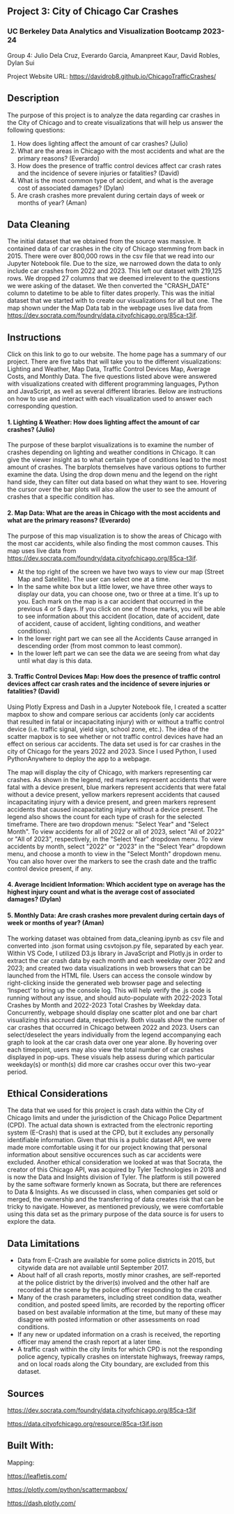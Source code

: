 ## Project 3: City of Chicago Car Crashes
### UC Berkeley Data Analytics and Visualization Bootcamp 2023-24
Group 4: Julio Dela Cruz, Everardo Garcia, Amanpreet Kaur, David Robles, Dylan Sui

Project Website URL: https://davidrob8.github.io/ChicagoTrafficCrashes/


## Description

The purpose of this project is to analyze the data regarding car crashes in the City of Chicago and to create visualizations that will help us answer the following questions:

1. How does lighting affect the amount of car crashes? (Julio)
2. What are the areas in Chicago with the most accidents and what are the primary reasons? (Everardo)
3. How does the presence of traffic control devices affect car crash rates and the incidence of severe injuries or fatalities? (David)
4. What is the most common type of accident, and what is the average cost of associated damages? (Dylan)
5. Are crash crashes more prevalent during certain days of week or months of year? (Aman)


## Data Cleaning

The initial dataset that we obtained from the source was massive. It contained data of car crashes in the city of Chicago stemming from back in 2015. There were over 800,000 rows in the csv file that we read into our Jupyter Notebook file. Due to the size, we narrowed down the data to only include car crashes from 2022 and 2023. This left our dataset with 219,125 rows. We dropped 27 columns that we deemed irrelevent to the questions we were asking of the dataset. We then converted the "CRASH_DATE" column to datetime to be able to filter dates properly. This was the initial dataset that we started with to create our visualizations for all but one. The map shown under the Map Data tab in the webpage uses live data from https://dev.socrata.com/foundry/data.cityofchicago.org/85ca-t3if.


## Instructions

Click on this link to go to our website. The home page has a summary of our project. There are five tabs that will take you to the different visualizations: Lighting and Weather, Map Data, Traffic Control Devices Map, Average Costs, and Monthly Data. The five questions listed above were answered with visualizations created with different programming languages, Python and JavaScript, as well as several different libraries. Below are instructions on how to use and interact with each visualization used to answer each corresponding question.

#### 1. Lighting & Weather: How does lighting affect the amount of car crashes? (Julio)
The purpose of these barplot visualizations is to examine the number of crashes depending on lighting and weather conditions in Chicago. It can give the viewer insight as to what certain type of conditions lead to the most amount of crashes. The barplots themselves have various options to further examine the data. Using the drop down menu and the legend on the right hand side, they can filter out data based on what they want to see. Hovering the cursor over the bar plots will also allow the user to see the amount of crashes that a specific condition has. 

#### 2. Map Data: What are the areas in Chicago with the most accidents and what are the primary reasons? (Everardo)

The purpose of this map visualization is to show the areas of Chicago with the most car accidents, while also finding the most common causes. This map uses live data from https://dev.socrata.com/foundry/data.cityofchicago.org/85ca-t3if.

- At the top right of the screen we have two ways to view our map (Street Map and Satellite). The user can select one at a time.
- In the same white box but a little lower, we have three other ways to display our data, you can choose one, two or three at a time. It's up to you. Each mark on the map is a car accident that occurred in the previous 4 or 5 days. If you click on one of those marks, you will be able to see information about this accident (location, date of accident, date of accident, cause of accident, lighting conditions, and weather conditions).
- In the lower right part we can see all the Accidents Cause arranged in descending order (from most common to least common).
- In the lower left part we can see the data we are seeing from what day until what day is this data.


#### 3. Traffic Control Devices Map: How does the presence of traffic control devices affect car crash rates and the incidence of severe injuries or fatalities? (David)

Using Plotly Express and Dash in a Jupyter Notebook file, I created a scatter mapbox to show and compare serious car accidents (only car accidents that resulted in fatal or incapacitating injury) with or without a traffic control device (i.e. traffic signal, yield sign, school zone, etc.). The idea of the scatter mapbox is to see whether or not traffic control devices have had an effect on serious car accidents. The data set used is for car crashes in the city of Chicago for the years 2022 and 2023. Since I used Python, I used PythonAnywhere to deploy the app to a webpage.

The map will display the city of Chicago, with markers representing car crashes. As shown in the legend, red markers represent accidents that were fatal with a device present, blue markers represent accidents that were fatal without a device present, yellow markers represent accidents that caused incapacitating injury with a device present, and green markers represent accidents that caused incapacitating injury without a device present. The legend also shows the count for each type of crash for the selected timeframe. There are two dropdown menus: "Select Year" and "Select Month". To view accidents for all of 2022 or all of 2023, select "All of 2022" or "All of 2023", respectively, in the "Select Year" dropdown menu. To view accidents by month, select "2022" or "2023" in the "Select Year" dropdown menu, and choose a month to view in the "Select Month" dropdown menu. You can also hover over the markers to see the crash date and the traffic control device present, if any. 


#### 4. Average Incidient Information: Which accident type on average has the highest injury count and what is the average cost of associated damages? (Dylan)

   
#### 5. Monthly Data: Are crash crashes more prevalent during certain days of week or months of year? (Aman)
   
The working dataset was obtained from data_cleaning.ipynb as csv file and converted into .json format using csvtojson.py file, separated by each year. Within VS Code, I utilized D3.js library in JavaScript and Plotly.js in order to extract the car crash data by each month and each weekday over 2022 and 2023; and created two data visualizations in web browsers that can be launched from the HTML file. Users can access the console window by right-clicking inside the generated web browser page and selecting ‘Inspect’ to bring up the console log. This will help verify the .js code is running without any issue, and should auto-populate with 2022-2023 Total Crashes by Month and 2022-2023 Total Crashes by Weekday data. Concurrently, webpage should display one scatter plot and one bar chart visualizing this accrued data, respectively. Both visuals show the number of car crashes that occurred in Chicago between 2022 and 2023. Users can select/deselect the years individually from the legend accompanying each graph to look at the car crash data over one year alone. By hovering over each timepoint, users may also view the total number of car crashes displayed in pop-ups. These visuals help assess during which particular weekday(s) or month(s) did more car crashes occur over this two-year period. 


## Ethical Considerations

The data that we used for this project is crash data within the City of Chicago limits and under the jurisdiction of the Chicago Police Department (CPD). The actual data shown is extracted from the electronic reporting system (E-Crash) that is used at the CPD, but it excludes any personally identifiable information. Given that this is a public dataset API, we were made more comfortable using it for our project knowing that personal information about sensitive occurences such as car accidents were excluded. Another ethical consideration we looked at was that Socrata, the creator of this Chicago API, was acquired by Tyler Technologies in 2018 and is now the Data and Insights division of Tyler. The platform is still powered by the same software formerly known as Socrata, but there are references to Data & Insights. As we discussed in class, when companies get sold or merged, the ownership and the transferring of data creates risk that can be tricky to navigate. However, as mentioned previously, we were comfortable using this data set as the primary purpose of the data source is for users to explore the data.


## Data Limitations

- Data from E-Crash are available for some police districts in 2015, but citywide data are not available until September 2017.
- About half of all crash reports, mostly minor crashes, are self-reported at the police district by the driver(s) involved and the other half are recorded at the scene by the police officer responding to the crash.
- Many of the crash parameters, including street condition data, weather condition, and posted speed limits, are recorded by the reporting officer based on best available information at the time, but many of these may disagree with posted information or other assessments on road conditions.
- If any new or updated information on a crash is received, the reporting officer may amend the crash report at a later time.
- A traffic crash within the city limits for which CPD is not the responding police agency, typically crashes on interstate highways, freeway ramps, and on local roads along the City boundary, are excluded from this dataset.

## Sources

https://dev.socrata.com/foundry/data.cityofchicago.org/85ca-t3if

https://data.cityofchicago.org/resource/85ca-t3if.json


## Built With:

Mapping:  

https://leafletjs.com/

https://plotly.com/python/scattermapbox/

https://dash.plotly.com/




